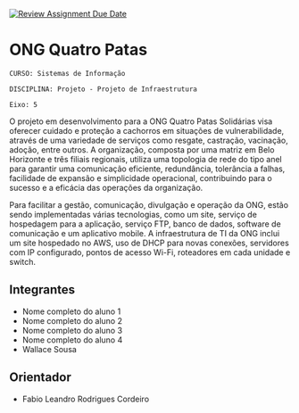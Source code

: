 [![Review Assignment Due Date](https://classroom.github.com/assets/deadline-readme-button-24ddc0f5d75046c5622901739e7c5dd533143b0c8e959d652212380cedb1ea36.svg)](https://classroom.github.com/a/wJ37st3u)
# ONG Quatro Patas

`CURSO: Sistemas de Informação`

`DISCIPLINA: Projeto - Projeto de Infraestrutura`

`Eixo: 5`

O projeto em desenvolvimento para a ONG Quatro Patas Solidárias visa oferecer cuidado e proteção a cachorros em situações de vulnerabilidade, através de uma variedade de serviços como resgate, castração, vacinação, adoção, entre outros. A organização, composta por uma matriz em Belo Horizonte e três filiais regionais, utiliza uma topologia de rede do tipo anel para garantir uma comunicação eficiente, redundância, tolerância a falhas, facilidade de expansão e simplicidade operacional, contribuindo para o sucesso e a eficácia das operações da organização.

Para facilitar a gestão, comunicação, divulgação e operação da ONG, estão sendo implementadas várias tecnologias, como um site, serviço de hospedagem para a aplicação, serviço FTP, banco de dados, software de comunicação e um aplicativo mobile. A infraestrutura de TI da ONG inclui um site hospedado no AWS, uso de DHCP para novas conexões, servidores com IP configurado, pontos de acesso Wi-Fi, roteadores em cada unidade e switch.

## Integrantes

* Nome completo do aluno 1
* Nome completo do aluno 2
* Nome completo do aluno 3
* Nome completo do aluno 4
* Wallace Sousa

## Orientador

* Fabio Leandro Rodrigues Cordeiro


